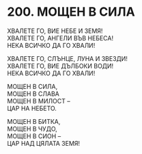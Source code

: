 # 200. МОЩЕН В СИЛА  
  
ХВАЛЕТЕ ГО, ВИЕ НЕБЕ И ЗЕМЯ!  
ХВАЛЕТЕ ГО, АНГЕЛИ ВЪВ НЕБЕСА!  
НЕКА ВСИЧКО ДА ГО ХВАЛИ!  
  
ХВАЛЕТЕ ГО, СЛЪНЦЕ, ЛУНА И ЗВЕЗДИ!  
ХВАЛЕТЕ ГО, ВИЕ ДЪЛБОКИ ВОДИ!  
НЕКА ВСИЧКО ДА ГО ХВАЛИ!  
  
МОЩЕН В СИЛА,  
МОЩЕН В СЛАВА  
МОЩЕН В МИЛОСТ –  
ЦАР НА НЕБЕТО.  
  
МОЩЕН В БИТКА,  
МОЩЕН В ЧУДО,  
МОЩЕН В СИОН –  
ЦАР НАД ЦЯЛАТА ЗЕМЯ!

<DownloadsButton pdf="/pdf/200-moshten-v-sila.pdf" />

<DownloadChordsButton pdf="/chords/200-moshten-v-sila_akord.pdf"/>
